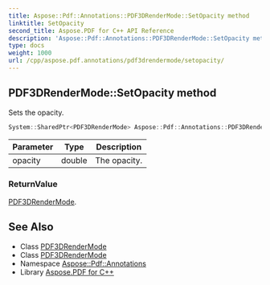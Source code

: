 ```yaml
---
title: Aspose::Pdf::Annotations::PDF3DRenderMode::SetOpacity method
linktitle: SetOpacity
second_title: Aspose.PDF for C++ API Reference
description: 'Aspose::Pdf::Annotations::PDF3DRenderMode::SetOpacity method. Sets the opacity in C++.'
type: docs
weight: 1000
url: /cpp/aspose.pdf.annotations/pdf3drendermode/setopacity/
---
```

## PDF3DRenderMode::SetOpacity method


Sets the opacity.

```cpp
System::SharedPtr<PDF3DRenderMode> Aspose::Pdf::Annotations::PDF3DRenderMode::SetOpacity(double opacity)
```


| Parameter | Type | Description |
| --- | --- | --- |
| opacity | double | The opacity. |

### ReturnValue

[PDF3DRenderMode](../).

## See Also

* Class [PDF3DRenderMode](../)
* Class [PDF3DRenderMode](../)
* Namespace [Aspose::Pdf::Annotations](../../)
* Library [Aspose.PDF for C++](../../../)
